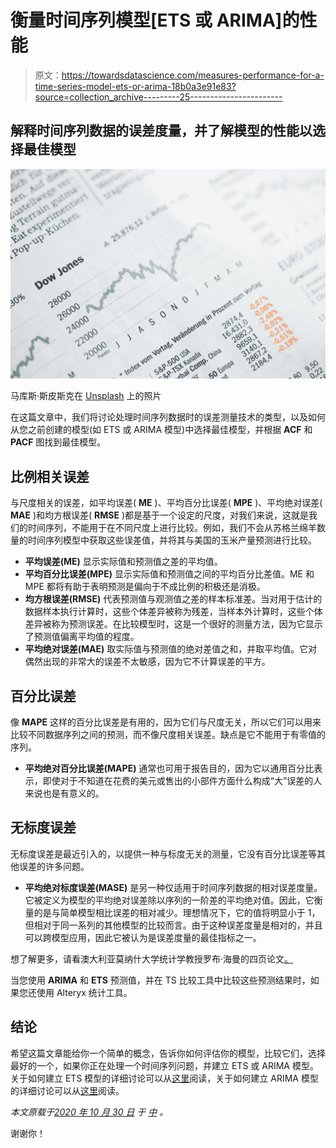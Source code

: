 # 衡量时间序列模型[ETS 或 ARIMA]的性能

> 原文：<https://towardsdatascience.com/measures-performance-for-a-time-series-model-ets-or-arima-18b0a3e91e83?source=collection_archive---------25----------------------->

## 解释时间序列数据的误差度量，并了解模型的性能以选择最佳模型

![](img/9ab90122b07d41d38583621991b0c97c.png)

马库斯·斯皮斯克在 [Unsplash](https://unsplash.com/?utm_source=unsplash&utm_medium=referral&utm_content=creditCopyText) 上的照片

在这篇文章中，我们将讨论处理时间序列数据时的误差测量技术的类型，以及如何从您之前创建的模型(如 ETS 或 ARIMA 模型)中选择最佳模型，并根据 **ACF** 和 **PACF** 图找到最佳模型。

## 比例相关误差

与尺度相关的误差，如平均误差( **ME** )、平均百分比误差( **MPE** )、平均绝对误差( **MAE** )和均方根误差( **RMSE** )都是基于一个设定的尺度，对我们来说，这就是我们的时间序列，不能用于在不同尺度上进行比较。例如，我们不会从苏格兰绵羊数量的时间序列模型中获取这些误差值，并将其与美国的玉米产量预测进行比较。

*   **平均误差(ME)** 显示实际值和预测值之差的平均值。
*   **平均百分比误差(MPE)** 显示实际值和预测值之间的平均百分比差值。ME 和 MPE 都将有助于表明预测是偏向于不成比例的积极还是消极。
*   **均方根误差(RMSE)** 代表预测值与观测值之差的样本标准差。当对用于估计的数据样本执行计算时，这些个体差异被称为残差，当样本外计算时，这些个体差异被称为预测误差。在比较模型时，这是一个很好的测量方法，因为它显示了预测值偏离平均值的程度。
*   **平均绝对误差(MAE)** 取实际值与预测值的绝对差值之和，并取平均值。它对偶然出现的非常大的误差不太敏感，因为它不计算误差的平方。

## 百分比误差

像 **MAPE** 这样的百分比误差是有用的，因为它们与尺度无关，所以它们可以用来比较不同数据序列之间的预测，而不像尺度相关误差。缺点是它不能用于有零值的序列。

*   **平均绝对百分比误差(MAPE)** 通常也可用于报告目的，因为它以通用百分比表示，即使对于不知道在花费的美元或售出的小部件方面什么构成“大”误差的人来说也是有意义的。

## 无标度误差

无标度误差是最近引入的，以提供一种与标度无关的测量，它没有百分比误差等其他误差的许多问题。

*   **平均绝对标度误差(MASE)** 是另一种仅适用于时间序列数据的相对误差度量。它被定义为模型的平均绝对误差除以序列的一阶差的平均绝对值。因此，它衡量的是与简单模型相比误差的相对减少。理想情况下，它的值将明显小于 1，但相对于同一系列的其他模型的比较而言。由于这种误差度量是相对的，并且可以跨模型应用，因此它被认为是误差度量的最佳指标之一。

想了解更多，请看澳大利亚莫纳什大学统计学教授罗布·海曼的四页论文[。](http://robjhyndman.com/papers/foresight.pdf)

当您使用 **ARIMA** 和 **ETS** 预测值，并在 TS 比较工具中比较这些预测结果时，如果您还使用 Alteryx 统计工具。

## 结论

希望这篇文章能给你一个简单的概念，告诉你如何评估你的模型，比较它们，选择最好的一个，如果你正在处理一个时间序列问题，并建立 ETS 或 ARIMA 模型。关于如何建立 ETS 模型的详细讨论可以从[这里](https://www.kaggle.com/learn-forum/193883)阅读，关于如何建立 ARIMA 模型的详细讨论可以从[这里](https://people.duke.edu/~rnau/411arim.htm)阅读。

*本文原载于*[*2020 年 10 月 30 日*](https://blurred-machine.medium.com/measures-performance-for-a-time-series-model-ets-or-arima-18b0a3e91e83) *于* [*中*](https://medium.com/) *。*

谢谢你！